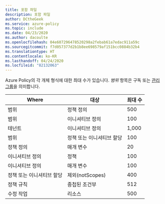 ```yaml
---
title: 포함 파일
description: 포함 파일
author: DCtheGeek
ms.service: azure-policy
ms.topic: include
ms.date: 04/23/2020
ms.author: dacoulte
ms.openlocfilehash: 04e607296478520298a2febab61a7edac911a59c
ms.sourcegitcommit: f7d057377d2b1b8ee698579af151bcc0884b32b4
ms.translationtype: HT
ms.contentlocale: ko-KR
ms.lasthandoff: 04/24/2020
ms.locfileid: "82132063"
---
```

Azure Policy의 각 개체 형식에 대한 최대 수가 있습니다. _범위_ 항목은 구독 또는 [관리 그룹](../articles/governance/management-groups/overview.md)을 의미합니다.

| Where | 대상 | 최대 수 |
|---|---|---|
| 범위 | 정책 정의 | 500 |
| 범위 | 이니셔티브 정의 | 100 |
| 테넌트 | 이니셔티브 정의 | 1,000 |
| 범위 | 정책 또는 이니셔티브 할당 | 100 |
| 정책 정의 | 매개 변수 | 20 |
| 이니셔티브 정의 | 정책 | 100 |
| 이니셔티브 정의 | 매개 변수 | 100 |
| 정책 또는 이니셔티브 할당 | 제외(notScopes) | 400 |
| 정책 규칙 | 중첩된 조건부 | 512 |
| 수정 작업 | 리소스 | 500 |
